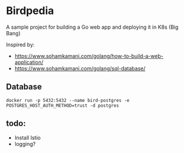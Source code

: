 # Birdpedia
A sample project for building a Go web app and deploying it in K8s (Big  Bang)

Inspired by:
- https://www.sohamkamani.com/golang/how-to-build-a-web-application/
- https://www.sohamkamani.com/golang/sql-database/

## Database
`docker run -p 5432:5432 --name bird-postgres -e POSTGRES_HOST_AUTH_METHOD=trust -d postgres`

## todo:
- Install Istio
- logging?